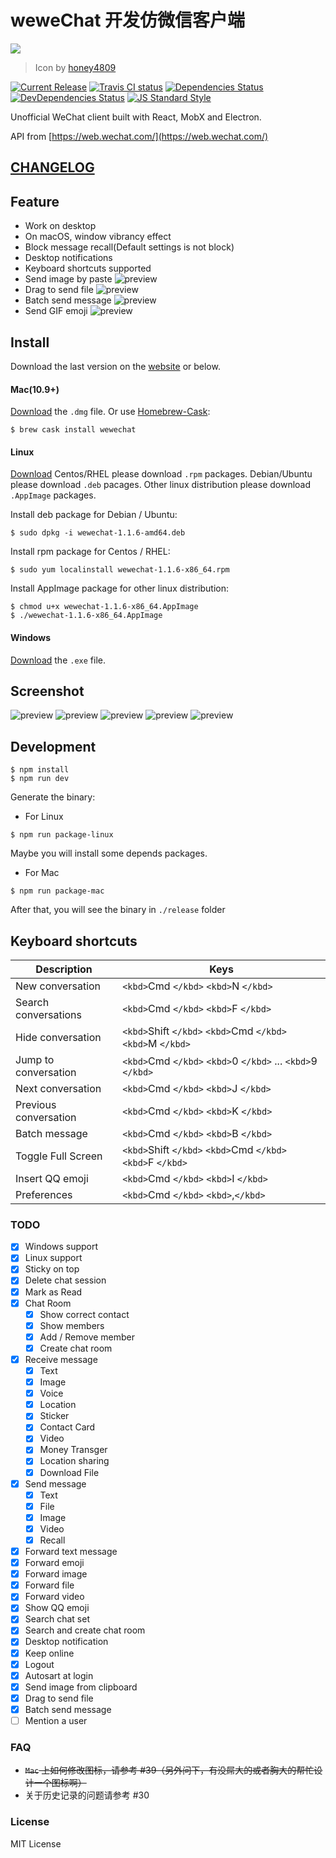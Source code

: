 # weweChat  开发仿微信客户端

 <img src="https://github.com/trazyn/weweChat/blob/master/resource/128x128.png" />

> Icon by [honey4809](https://github.com/honey4809)

[![Current Release](https://img.shields.io/github/release/trazyn/weweChat.svg?style=flat-square)](https://github.com/trazyn/ieaseMusic/releases)
[![Travis CI status](https://img.shields.io/travis/trazyn/weweChat/dev.svg?style=flat-square)](https://travis-ci.org/trazyn/weweChat/branches)
[![Dependencies Status](https://david-dm.org/trazyn/weweChat/status.svg?style=flat-square)](https://david-dm.org/trazyn/weweChat)
[![DevDependencies Status](https://david-dm.org/trazyn/weweChat/dev-status.svg?style=flat-square)](https://david-dm.org/trazyn/weweChat?type=dev)
[![JS Standard Style](https://img.shields.io/badge/code%20style-standard-brightgreen.svg?style=flat-square)](http://standardjs.com)

Unofficial WeChat client built with React, MobX and Electron.

API from [https://web.wechat.com/](https://web.wechat.com/)

## [CHANGELOG](https://github.com/trazyn/weweChat/blob/master/CHANGELOG.MD)

## Feature

- Work on desktop
- On macOS, window vibrancy effect
- Block message recall(Default settings is not block)
- Desktop notifications
- Keyboard shortcuts supported
- Send image by paste
  ![preview](https://raw.githubusercontent.com/trazyn/weweChat/master/screenshots/pasteconfirmation.png)
- Drag to send file
  ![preview](https://raw.githubusercontent.com/trazyn/weweChat/master/screenshots/dragdrop.png)
- Batch send message
  ![preview](https://raw.githubusercontent.com/trazyn/weweChat/master/screenshots/batchsend.png)
- Send GIF emoji
  ![preview](https://raw.githubusercontent.com/trazyn/weweChat/master/screenshots/sendgif.gif)

## Install

Download the last version on the [website](https://github.com/trazyn/weweChat/releases/latest) or below.

#### Mac(10.9+)

[Download](https://github.com/trazyn/weweChat/releases/download/v1.1.6/wewechat-1.1.6-mac.dmg) the `.dmg` file.
Or use [Homebrew-Cask](https://caskroom.github.io/):

```
$ brew cask install wewechat
```

#### Linux

[Download](https://github.com/trazyn/weweChat/releases)
Centos/RHEL please download `.rpm` packages.
Debian/Ubuntu please download `.deb` pacages.
Other linux distribution please download `.AppImage` packages.

Install deb package for Debian / Ubuntu:

```
$ sudo dpkg -i wewechat-1.1.6-amd64.deb
```

Install rpm package for Centos / RHEL:

```
$ sudo yum localinstall wewechat-1.1.6-x86_64.rpm
```

Install AppImage package for other linux distribution:

```
$ chmod u+x wewechat-1.1.6-x86_64.AppImage
$ ./wewechat-1.1.6-x86_64.AppImage
```

#### Windows

[Download](https://github.com/trazyn/weweChat/releases/download/v1.1.6/wewechat-1.1.6-win-setup.exe) the `.exe` file.

## Screenshot

![preview](https://raw.githubusercontent.com/trazyn/weweChat/master/screenshots/0.png)
![preview](https://raw.githubusercontent.com/trazyn/weweChat/master/screenshots/1.png)
![preview](https://raw.githubusercontent.com/trazyn/weweChat/master/screenshots/2.png)
![preview](https://raw.githubusercontent.com/trazyn/weweChat/master/screenshots/3.png)
![preview](https://raw.githubusercontent.com/trazyn/weweChat/master/screenshots/4.png)

## Development

```
$ npm install
$ npm run dev
```

Generate the binary:

* For Linux

```
$ npm run package-linux
```

Maybe you will install some depends packages.

* For Mac

```
$ npm run package-mac
```

After that, you will see the binary in `./release` folder

## Keyboard shortcuts

| Description           | Keys                                                                    |
| --------------------- | ----------------------------------------------------------------------- |
| New conversation      | `<kbd>`Cmd `</kbd>` `<kbd>`N `</kbd>`                           |
| Search conversations  | `<kbd>`Cmd `</kbd>` `<kbd>`F `</kbd>`                           |
| Hide conversation     | `<kbd>`Shift `</kbd>` `<kbd>`Cmd `</kbd>` `<kbd>`M `</kbd>` |
| Jump to conversation  | `<kbd>`Cmd `</kbd>` `<kbd>`0 `</kbd>` ... `<kbd>`9 `</kbd>` |
| Next conversation     | `<kbd>`Cmd `</kbd>` `<kbd>`J `</kbd>`                           |
| Previous conversation | `<kbd>`Cmd `</kbd>` `<kbd>`K `</kbd>`                           |
| Batch message         | `<kbd>`Cmd `</kbd>` `<kbd>`B `</kbd>`                           |
| Toggle Full Screen    | `<kbd>`Shift `</kbd>` `<kbd>`Cmd `</kbd>` `<kbd>`F `</kbd>` |
| Insert QQ emoji       | `<kbd>`Cmd `</kbd>` `<kbd>`I `</kbd>`                           |
| Preferences           | `<kbd>`Cmd `</kbd>` `<kbd>`,`</kbd>`                            |

### TODO

- [X] Windows support
- [X] Linux support
- [X] Sticky on top
- [X] Delete chat session
- [X] Mark as Read
- [X] Chat Room
  - [X] Show correct contact
  - [X] Show members
  - [X] Add / Remove member
  - [X] Create chat room
- [X] Receive message
  - [X] Text
  - [X] Image
  - [X] Voice
  - [X] Location
  - [X] Sticker
  - [X] Contact Card
  - [X] Video
  - [X] Money Transger
  - [X] Location sharing
  - [X] Download File
- [X] Send message
  - [X] Text
  - [X] File
  - [X] Image
  - [X] Video
  - [X] Recall
- [X] Forward text message
- [X] Forward emoji
- [X] Forward image
- [X] Forward file
- [X] Forward video
- [X] Show QQ emoji
- [X] Search chat set
- [X] Search and create chat room
- [X] Desktop notification
- [X] Keep online
- [X] Logout
- [X] Autosart at login
- [X] Send image from clipboard
- [X] Drag to send file
- [X] Batch send message
- [ ] Mention a user

### FAQ

- ~~`Mac` 上如何修改图标，请参考 #39（另外问下，有没屌大的或者胸大的帮忙设计一个图标啊）~~
- 关于历史记录的问题请参考 #30

### License

MIT License
